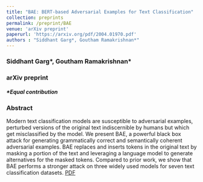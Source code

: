```yaml
---
title: "BAE: BERT-based Adversarial Examples for Text Classification"
collection: preprints
permalink: /preprint/BAE
venue: 'arXiv preprint'
paperurl: 'https://arxiv.org/pdf/2004.01970.pdf'
authors : "Siddhant Garg*, Goutham Ramakrishnan*" 
---
```

### Siddhant Garg\*, Goutham Ramakrishnan\*
### arXiv preprint
##### \*Equal contribution

### Abstract
Modern text classification models are susceptible to adversarial examples, perturbed versions of the original text indiscernible by humans but which get misclassified by the model. 
We present BAE, a powerful black box attack for generating grammatically correct and semantically coherent adversarial examples. 
BAE replaces and inserts tokens in the original text by masking a portion of the text and leveraging a language model to generate alternatives for the masked tokens. 
Compared to prior work, we show that BAE performs a stronger attack on three widely used models for seven text classification datasets.
[PDF](https://arxiv.org/pdf/2004.01970.pdf)
